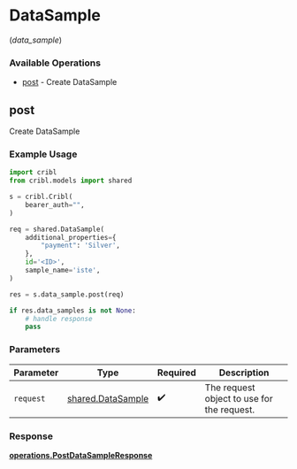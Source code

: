 # DataSample
(*data_sample*)

### Available Operations

* [post](#post) - Create DataSample

## post

Create DataSample

### Example Usage

```python
import cribl
from cribl.models import shared

s = cribl.Cribl(
    bearer_auth="",
)

req = shared.DataSample(
    additional_properties={
        "payment": 'Silver',
    },
    id='<ID>',
    sample_name='iste',
)

res = s.data_sample.post(req)

if res.data_samples is not None:
    # handle response
    pass
```

### Parameters

| Parameter                                              | Type                                                   | Required                                               | Description                                            |
| ------------------------------------------------------ | ------------------------------------------------------ | ------------------------------------------------------ | ------------------------------------------------------ |
| `request`                                              | [shared.DataSample](../../models/shared/datasample.md) | :heavy_check_mark:                                     | The request object to use for the request.             |


### Response

**[operations.PostDataSampleResponse](../../models/operations/postdatasampleresponse.md)**

